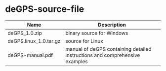 deGPS-source-file
=================

| Name  | Description|
| ------------- | ------------- |
| deGPS_1.0.zip  | binary source for Windows  |
| deGPS.linux_1.0.tar.gz  | source for Linux  |
| deGPS-manual.pdf  | manual of deGPS containing detailed instructions and comprehensive examples  |


